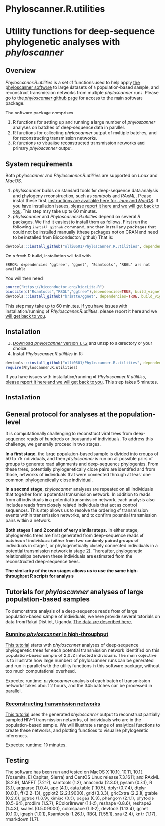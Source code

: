 # Phyloscanner.R.utilities

# Utility functions for deep-sequence phylogenetic analyses with *phyloscanner*

## Overview
*Phyloscanner.R.utilities* is a set of functions used to help apply [the phyloscanner software](https://github.com/BDI-pathogens/phyloscanner) to large datasets of a population-based sample, and reconstruct transmission networks from multiple *phyloscanner* runs. Please go to the [*phyloscanner* github page](https://github.com/BDI-pathogens/phyloscanner) for access to the main software package.

The software package comprises
1. R functions for setting up and running a large number of *phyloscanner* analyses on batches of deep-sequence data in parallel. 
2. R functions for collecting *phyloscanner* output of multiple batches, and for reconstructing transmission networks.
3. R functions to visualise reconstructed transmission networks and primary *phyloscanner* output. 

## System requirements
Both *phyloscanner* and *Phyloscanner.R.utilities* are supported on *Linux* and *MacOS*.
1. *phyloscanner* builds on standard tools for deep-sequence data analysis and phylogeny reconstruction, such as *samtools* and *RAxML*. Please install these first; [instructions are available here for *Linux* and *MacOS*](https://github.com/BDI-pathogens/phyloscanner/blob/master/InfoAndInputs/InstallationNotesForMakingTrees.sh). If you have installation issues, [please report it here and we will get back to you](https://github.com/BDI-pathogens/phyloscanner/issues). This step may take up to 60 minutes. 
2. *phyloscanner* and *Phyloscanner.R.utilities* depend on several *R* packages. We find it easiest to install them as follows. First run the following `install_github` command, and then install any packages that could not be installed manually (these packages not on CRAN and need to be installed from Bioconductor/ github) That is:    
```r
devtools:::install_github("olli0601/Phyloscanner.R.utilities", dependencies=TRUE, build_vignettes=FALSE)
``` 
On a fresh R build, installation will fail with
```text
ERROR: dependencies ‘ggtree’, ‘ggnet’, ‘Rsamtools’, ‘RBGL’ are not available
```
You will then need
```r
source("https://bioconductor.org/biocLite.R")
biocLite(c("Rsamtools","RBGL","ggtree"),dependencies=TRUE, build_vignettes=FALSE)
devtools:::install_github("briatte/ggnet", dependencies=TRUE, build_vignettes=FALSE)
``` 
This step may take up to 60 minutes. If you have issues with installation/running of *Phyloscanner.R.utilities*, [please report it here and we will get back to you](https://github.com/olli0601/Phyloscanner.R.utilities/issues).

## Installation
3. [Download *phyloscanner* version 1.1.2](../misc/phyloscanner_v1.1.2.tar.gz) and unzip to a directory of your choice.
4. Install *Phyloscanner.R.utilities* in R:
```r
devtools:::install_github("olli0601/Phyloscanner.R.utilities", dependencies=TRUE, build_vignettes=FALSE)
require(Phyloscanner.R.utilities)
``` 
If you have issues with installation/running of *Phyloscanner.R.utilities*, [please report it here and we will get back to you](https://github.com/olli0601/Phyloscanner.R.utilities/issues). This step takes 5 minutes.

## Installation


## General protocol for analyses at the population-level
It is computationally challenging to reconstruct viral trees from 
deep-sequence reads of hundreds or thousands of individuals. To
address this challenge, we generally proceed in two stages. 

**In a first stage**, the large population-based sample is divided into groups of 50
to 75 individuals, and then *phyloscanner* is run on all possible pairs of groups
to generate read alignments and deep-sequence phylogenies. From these trees, potentially phylogenetically close pairs are identifed and from those, networks of
individuals that were connected through at least one common, phylogenetically close
individual. 

**In a second stage**, *phyloscanner* analyses are repeated on all individuals that together form a potential transmission network. In addition to reads from all individuals in a potential transmission network, each analysis also includes reads from closely related individuals that act as control sequences. This step allows us to resolve the ordering of
transmission events within transmission networks, and to confirm potential
transmission pairs within a network. 

**Both stages 1 and 2 consist of very similar steps.** In either stage, phylogenetic trees are first generated from deep-sequence reads of batches of individuals (either from two randomly paired groups of individuals in stage 1, or phylogenetically closely connected individuals in a potential transmission network in stage 2). Thereafter, phylogenetic relationships between these individuals are estimated from the reconstructed deep-sequence trees. 

**The similarity of the two stages allows us to use the same high-throughput R scripts for analysis**  

## Tutorials for *phyloscanner* analyses of large population-based samples
To demonstrate analysis of a deep-sequence reads from of large population-based sample of individuals, we here provide several tutorials on data from Rakai District, Uganda. [The data are described here.](articles/Rakai.01.data_description.html)


### [Running *phyloscanner* in high-throughput](articles/Rakai.02.run_phyloscanner.html)
[This tutorial](articles/Rakai.02.run_phyloscanner.html) starts with *phyloscanner* analyses of deep-sequence phylogenetic trees for each potential transmission network identified on this population-based sample of 2,652 infected individuals. The main objective is to illustrate how large numbers of phyloscanner runs can be generated and run in parallel with the utility functions in this software package, without too much computational overhead.

Expected runtime: *phyloscanner* analysis of each batch of transmission networks takes about 2 hours, and the 345 batches can be processed in parallel.

### [Reconstructing transmission networks](articles/Rakai.03.reconstruct_transmission_networks.html)
[This tutorial](articles/Rakai.03.reconstruct_transmission_networks.html) uses the generated *phyloscanner* output to reconstruct partially sampled HIV-1 transmission networks, of individuals who are in the population-based sample. We will illustrate a range of analytical functions to create these networks, and plotting functions to visualise phylogenetic inferences.  

Expected runtime: 10 minutes.

## Testing
The software has been run and tested on MacOS X 10.10, 10.11, 10.12 (Yosemite, El Capitan, Sierra) and CentOS Linux release 7.3.1611; and RAxML (8.2.9), 
MAFFT (7.212), samtools (1.2), anaconda (2.3.0), pysam (0.8.1), R (3.1), argparse (1.0.4), ape (4.1), data.table (1.10.5), dplyr (0.7.4), dtplyr (0.0.1), ff (2.2-13), ggplot2 (2.2.1.9000), grid (3.3.3), gridExtra (2.2.1), gtable (0.2.0), ggtree (1.6.9), kimisc (0.3), pegas (0.9), phangorn (2.1.1), phytools (0.5-64), prodlim (1.5.7), RColorBrewer (1.1-2), reshape (0.8.6), reshape2 (1.4.3), scales (0.5.0.9000), colorspace (1.3-2), devtools (1.13.4), ggnet (0.1.0), igraph (1.0.1), Rsamtools (1.26.1), RBGL (1.55.1), sna (2.4), knitr (1.17), rmarkdown (1.7). 


